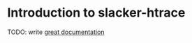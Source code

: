 # Introduction to slacker-htrace

TODO: write [great documentation](http://jacobian.org/writing/what-to-write/)
